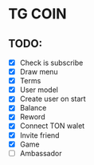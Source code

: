 # TG COIN

## TODO:
- [x] Check is subscribe
- [x] Draw menu
- [x] Terms
- [x] User model
- [x] Create user on start
- [x] Balance
- [x] Reword
- [x] Connect TON walet
- [x] Invite friend
- [x] Game
- [ ] Ambassador
